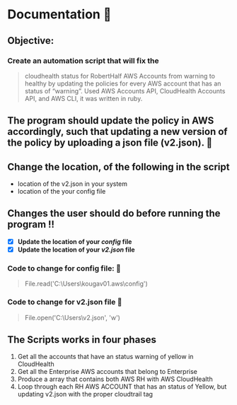 
# Documentation :memo: #
## Objective: ##
### Create an automation script that will fix the ###
> cloudhealth status for RobertHalf AWS Accounts from warning to healthy by updating the policies for every AWS account that has an 
  status of “warning”. Used AWS Accounts API, CloudHealth Accounts API, and AWS CLI, it was written in ruby.
## The program should update the policy in AWS accordingly, such that updating a new version of the policy by uploading a json file (v2.json). :page_facing_up: ##

## Change the location, of the following in the script ##
- location of the v2.json in your system
- location of the your config file

## Changes the user should do before running the program :bangbang: ##
- [x] **Update the location of your _config_ file** 
- [x] **Update the location of your _v2.json_ file** 

### Code to change for config file: :red_circle:
> File.read('C:\Users\kougav01\.aws\config')

### Code to change for v2.json file :red_circle:
> File.open('C:\Users\v2.json', 'w')

## The Scripts works in four phases  ##
1. Get all the accounts that have an status warning of yellow in CloudHealth
2. Get all the Enterprise AWS accounts that belong to Enterprise
3. Produce a array that contains both AWS RH with AWS CloudHealth
4. Loop through each RH AWS ACCOUNT that has an status of Yellow, but updating v2.json with the proper cloudtrail tag


